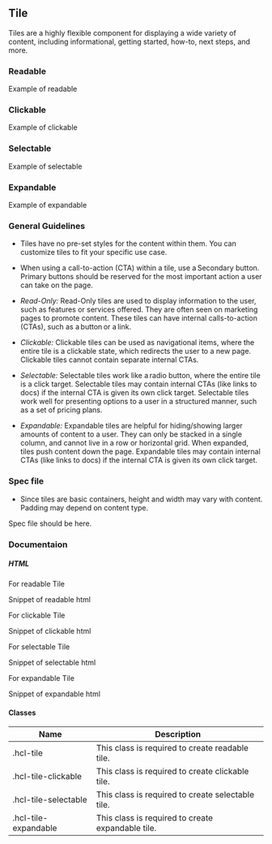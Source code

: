 <div id="Overview"></div>

## Tile

Tiles are a highly flexible component for displaying a wide variety of content, including informational, getting started, how-to, next steps, and more.

### Readable

Example of readable

### Clickable

Example of clickable

### Selectable

Example of selectable

### Expandable

Example of expandable

<div id="General-Guideline"></div>

### General Guidelines

- Tiles have no pre-set styles for the content within them. You can customize tiles to fit your specific use case.

- When using a call-to-action (CTA) within a tile, use a Secondary button. Primary buttons should be reserved for the most important action a user can take on the page.

- _Read-Only:_ Read-Only tiles are used to display information to the user, such as features or services offered. They are often seen on marketing pages to promote content. These tiles can have internal calls-to-action (CTAs), such as a button or a link.

- _Clickable:_ Clickable tiles can be used as navigational items, where the entire tile is a clickable state, which redirects the user to a new page. Clickable tiles cannot contain separate internal CTAs.

- _Selectable:_ Selectable tiles work like a radio button, where the entire tile is a click target. Selectable tiles may contain internal CTAs (like links to docs) if the internal CTA is given its own click target. Selectable tiles work well for presenting options to a user in a structured manner, such as a set of pricing plans.

- _Expandable:_ Expandable tiles are helpful for hiding/showing larger amounts of content to a user. They can only be stacked in a single column, and cannot live in a row or horizontal grid. When expanded, tiles push content down the page. Expandable tiles may contain internal CTAs (like links to docs) if the internal CTA is given its own click target.

<div id="Spec-file"></div>

### Spec file

- Since tiles are basic containers, height and width may vary with content. Padding may depend on content type.

Spec file should be here.

<div id="Documentation"></div>

### Documentaion

##### HTML

For readable Tile

Snippet of readable html

For clickable Tile

Snippet of clickable html

For selectable Tile

Snippet of selectable html

For expandable Tile

Snippet of expandable html

#### Classes

| Name                 | Description                                       |
| -------------------- | ------------------------------------------------- |
| .hcl-tile            | This class is required to create readable tile.   |
| .hcl-tile-clickable  | This class is required to create clickable tile.  |
| .hcl-tile-selectable | This class is required to create selectable tile. |
| .hcl-tile-expandable | This class is required to create expandable tile. |
